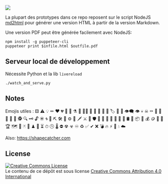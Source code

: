 [![](https://travis-ci.org/Lucas-C/jdr.svg?branch=master)](https://travis-ci.org/Lucas-C/jdr)

La plupart des prototypes dans ce repo reposent sur le script NodeJS [md2html](https://github.com/Lucas-C/linux_configuration/blob/master/bin/md2html.js)
pour générer une version HTML à partir de la version Markdown.

Une version PDF peut être générée facilement avec NodeJS:

    npm install -g puppeteer-cli
    puppeteer print $infile.html $outfile.pdf

## Serveur local de développement

Nécessite Python et la lib `livereload`

    ./watch_and_serve.py

## Notes
Emojis utiles : ⚅ ⚠️ 💡 ✏ ❤️ 💔 💋 🍺 ⚗ 🧪 🔬📡 💉 💊 🚪 📜 📘 🏷 🎫 💬 👁️‍🗨️ 👁 💀 ☠ ⚰ 👻 🐉 🐲 🔮 🧙 🕵️ 🔍 🗝 🔓
☀️ 🌀 🌳 ⛏ 🛠️ 🔧 ⚙ 🧰 🗡 ⚔ 🔫 🛡 🔪 🧨 🏹 🎯 🏃 🧹 🧯 🛢 🧱 📦 💼 💰 🪙 💎 🏺 🏆 🗺 🧭 🃏 🎴 ♟ 🧩 ⏳ ⏱ 🕓 🌡 ⛔ ☢ ☣ ♾ ♻ ✅ ✔ ❌
💣 🔥 ⚡ 🧲 💧 ☁️

Also: <https://shapecatcher.com>

## License

<a rel="license" href="http://creativecommons.org/licenses/by/4.0/"><img alt="Creative Commons License" style="border-width:0" src="https://i.creativecommons.org/l/by/4.0/88x31.png" /></a><br />Le contenu de ce dépôt est sous license <a rel="license" href="http://creativecommons.org/licenses/by/4.0/">Creative Commons Attribution 4.0 International</a>

<!--
Ideas:
- https://css-tricks.com/almanac/properties/s/shape-outside/ -> limited to float right / left
- SVG patterns: https://www.heropatterns.com/
- JS animations to integrate:
  * https://www.dwitter.net/d/1494
  * https://www.dwitter.net/d/888
  * https://www.dwitter.net/d/1231
  * https://www.dwitter.net/d/4509
  * https://www.dwitter.net/d/16784
  * https://www.dwitter.net/d/17888
  * http://rachelbythebay.com/fun/square/
  * http://rachelbythebay.com/fun/chk/
  * https://github.com/ribab/quadart
- https://www.reddit.com/r/glitch_art/comments/gmftbv/gg_haze/
- top banner: http://hondu.co
- cf. also notes.py libs like quadart, speck, Circle-Evolution

Cool fonts:
- Handwriting: https://www.dafont.com/fr/handwriting3.font?l[]=10&l[]=1
- Zalgo: https://stackoverflow.com/questions/6579844/how-does-zalgo-text-work
-->
